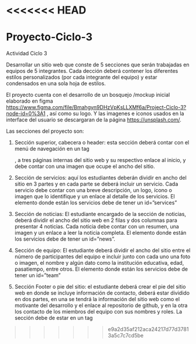 <<<<<<< HEAD
=======
# Proyecto-Ciclo-3


Actividad Ciclo 3

Desarrollar un sitio web que conste de 5 secciones que serán trabajadas en equipos de 5 integrantes.
Cada dección deberá contener los diferentes  estilos personalizados (por cada integrante del equipo) y  estar condensados en una sola hoja de estilos.

El proyecto cuenta con el desarrollo  de un bosquejo /mockup inicial elaborado en figma https://www.figma.com/file/Bmahgyn9DHzVpKsLLXMf6a/Project-Ciclo-3?node-id=0%3A1 , así como su logo. Y las imagenes e iconos usados en la interface del usuario se descargaran de la página https://unsplash.com/.

Las secciones del proyecto son:
1. Sección superior, cabecera o header: esta sección deberá contar con el menú de navegación  en un tag <nav></nav>, a tres páginas internas del sitio web y su respectivo enlace al inicio, y debe contar con una imagen que ocupe el ancho del sitio.

2. Sección de servicios: aquí los estudiantes deberán dividir en ancho del sitio en 3 partes y en cada parte se deberá incluir un servicio. Cada servicio debe contar con
una breve descripción, un logo, ícono o imagen que lo identifique y un enlace al detalle de los servicios. El elemento donde están los servicios debe de tener un
id=”services”

3. Sección de noticias: El estudiante encargado de la sección de noticias, deberá dividir el ancho del sitio web en 2 filas y dos columnas para presentar 4 noticias. 
Cada noticia debe contar con un resumen, una imagen y un enlace a leer la noticia completa. El elemento donde están los servicios debe de tener un id=”news”.

4. Sección de equipo: El estudiante deberá dividir el ancho del sitio entre el número de participantes del equipo e incluir junto con cada uno una foto o imagen, el nombre y
algún dato como la institución educativa, edad, pasatiempo, entre otros. El elemento donde están los servicios debe de tener un id=”team”

5. Sección Footer o pie del sitio: el estudiante deberá crear el pie del sitio web en donde se incluye información de contacto, deberá estar dividido en dos partes, en
una se tendrá la información del sitio web como el motivante del desarrollo y el enlace al repositorio de github, y en la otra los contacto de los miembros del equipo
con sus nombres y roles. La sección debe de estar en un tag <footer></footer>

>>>>>>> e9a2d35af212aca24217d77d37813a5c7c7cd5be
